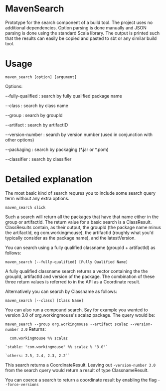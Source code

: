 # MavenSearch
Prototype for the search component of a build tool. The project uses no additional dependencies. Option parsing is done manually and JSON parsing is done using the standard Scala library. The output is printed such that the results can easily be copied and pasted to sbt or any similar build tool.

# Usage
`maven_search [option] [argument]`

Options:

--fully-qualified  : search by fully qualified package name

--class            : search by class name

--group            : search by groupId

--artifact         : search by artifactID

--version-number   : search by version number (used in conjunction with other options)

--packaging        : search by packaging (*.jar or *.pom)

--classifier       : search by classifier


# Detailed explanation
The most basic kind of search requres you to include some search query term without any extra options.


`maven_search slick`

Such a search will return all the packages that have that name either in the group or artifactId. The return value for a basic search is a ClassResult. ClassResults contain, as their output, the groupId (the package name minus the artifactId, eg com.workingmouse), the artifactId (roughly what you'd typically consider as the package name), and the latestVersion.

You can search using a fully qualified classname (groupId + artifactId) as follows:


`maven_search [--fully-qualified] [Fully Qualified Name]`

A fully qualified classname search returns a vector containing the the groupId, artifactId and version of the package.
The combination of these three return values is referred to in the API as a Coordinate result. 

Alternatively you can search by Classname as follows:


`maven_search [--class] [Class Name]`

You can also run a compound search. Say for example you wanted to version 3.0 of org.workingmouse's scalaz package. The query would be:


`maven_search --group org.workingmouse --artifact scalaz --version-number 3.0`
Returns:

`  com.workingmouse %% scalaz`

    `stable: "com.workingmouse" %% scalaz % "3.0"`
    
    `others: 2.5, 2.4, 2.3, 2.2``


This search returns a CoordinateResult. Leaving out `-version-number 3.0` from the search query would return a result of type ClassnameResult.

You can coerce a search to return a coordinate result by enabling the flag `--force-versions`
